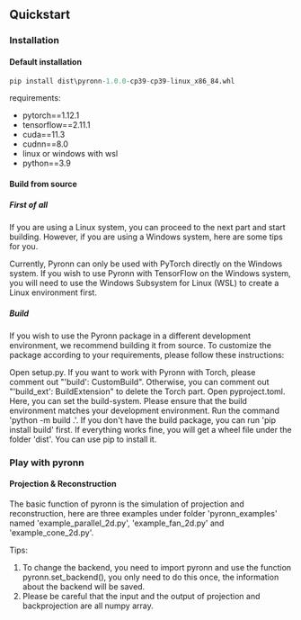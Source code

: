 ## Quickstart

### Installation
#### Default installation
```python
pip install dist\pyronn-1.0.0-cp39-cp39-linux_x86_84.whl
```
requirements:
- pytorch==1.12.1 
- tensorflow==2.11.1 
- cuda==11.3 
- cudnn==8.0 
- linux or windows with wsl
- python==3.9

#### Build from source
##### First of all
If you are using a Linux system, you can proceed to the next part and start building. However, if you are using a Windows system, here are some tips for you.

Currently, Pyronn can only be used with PyTorch directly on the Windows system. If you wish to use Pyronn with TensorFlow on the Windows system, you will need to use the Windows Subsystem for Linux (WSL) to create a Linux environment first.
##### Build
If you wish to use the Pyronn package in a different development environment, we recommend building it from source. To customize the package according to your requirements, please follow these instructions:

Open setup.py. If you want to work with Pyronn with Torch, please comment out "'build': CustomBuild". Otherwise, you can comment out "'build_ext': BuildExtension" to delete the Torch part.
Open pyproject.toml. Here, you can set the build-system. Please ensure that the build environment matches your development environment.
Run the command 'python -m build .'. If you don't have the build package, you can run 'pip install build' first.
If everything works fine, you will get a wheel file under the folder 'dist'. You can use pip to install it.

### Play with pyronn
#### Projection & Reconstruction
The basic function of pyronn is the simulation of projection and reconstruction, here are three examples under folder 'pyronn_examples' named 'example_parallel_2d.py', 'example_fan_2d.py' and 'example_cone_2d.py'.

Tips:
1. To change the backend, you need to import pyronn and use the function pyronn.set_backend(), you only need to do this once, the information about the backend will be saved.
2. Please be careful that the input and the output of projection and backprojection are all numpy array.

[//]: # (This section will show you the basic steps of using pyronn layers for projection based on an easy example. The source code of the example is in "pyronn_examles/example_parallel_2d.py", you can find other examples in folder "pyronn_examples".)

[//]: # ()
[//]: # (First of all, we need a sinogram and the geometry of it.)

[//]: # (```python)

[//]: # (from pyronn.ct_reconstruction.geometry.geometry import Geometry)

[//]: # (from pyronn.ct_reconstruction.helpers.trajectories.circular_trajectory import circular_trajectory_2d)

[//]: # ()
[//]: # (volume_size = 256)

[//]: # (volume_shape = [volume_size, volume_size])

[//]: # (volume_spacing = [1, 1])

[//]: # ()
[//]: # (# Detector Parameters:)

[//]: # (detector_shape = [800])

[//]: # (detector_spacing = [1])

[//]: # ()
[//]: # (# Trajectory Parameters:)

[//]: # (number_of_projections = 360)

[//]: # (angular_range = 2 * np.pi)

[//]: # ()
[//]: # (# create Geometry class)

[//]: # (geometry = Geometry&#40;&#41;)

[//]: # (geometry.init_from_parameters&#40;volume_shape=volume_shape,volume_spacing=volume_spacing,)

[//]: # (                            detector_shape=detector_shape,detector_spacing=detector_spacing,)

[//]: # (                            number_of_projections=number_of_projections,angular_range=angular_range,)

[//]: # (                            trajectory=circular_trajectory_2d&#41;)

[//]: # (```)

[//]: # (You must create a instance of `Geometry` to let the pyronn get this geometry information. [Click]&#40;#Geometry&#41; to know more information about `Geometry`.)

[//]: # ()
[//]: # (If you don't have a scanner, you can also use pyronn to do the simulation.)

[//]: # ()
[//]: # (```python)

[//]: # (from pyronn.ct_reconstruction.helpers.phantoms import shepp_logan)

[//]: # (from pyronn.ct_reconstruction.layers.torch.projection_2d import ParallelProjection2D)

[//]: # ()
[//]: # (phantom = shepp_logan.shepp_logan_enhanced&#40;volume_shape&#41;)

[//]: # (# Add required batch dimension)

[//]: # (phantom = torch.tensor&#40;np.expand_dims&#40;phantom, axis=0&#41;.copy&#40;&#41;, dtype=torch.float32&#41;.cuda&#40;&#41;)

[//]: # ()
[//]: # (# ------------------ Call Layers ------------------)

[//]: # (sinogram = ParallelProjection2D&#40;&#41;.forward&#40;phantom, **geometry&#41;)

[//]: # (```)

[//]: # (You must make sure that the geometry for projection and reconstruction is absolutely the same.)

[//]: # (`ParalleProjection2d&#40;&#41;.forward&#40;phantom, **geometry&#41;` will perform as a scanner.)

[//]: # ()
[//]: # (To implement a FBP algorithm, we need to filter the sinogram first.)

[//]: # (```python)

[//]: # (import torch)

[//]: # (from pyronn.ct_reconstruction.helpers.filters import filters)

[//]: # ()
[//]: # (reco_filter = torch.tensor&#40;filters.shepp_logan_2D&#40;geometry.detector_shape, geometry.detector_spacing, geometry.number_of_projections&#41;&#41;.cuda&#40;&#41;)

[//]: # (x = torch.fft.fft&#40;sinogram,dim=-1,norm="ortho"&#41;)

[//]: # ()
[//]: # (x = torch.multiply&#40;x,reco_filter&#41;)

[//]: # (x = torch.fft.ifft&#40;x,dim=-1,norm="ortho"&#41;.real)

[//]: # (```)

[//]: # (Please be aware of the shape of your filter. In module `filters` you can find more filters we provide)

[//]: # ()
[//]: # (After this, with only one line, you can get the reconstruction result.)

[//]: # ()
[//]: # (```python)

[//]: # (from pyronn.ct_reconstruction.layers.torch.backprojection_2d import ParallelBackProjection2D)

[//]: # ()
[//]: # (reco = ParallelBackProjection2D&#40;&#41;.forward&#40;x.contiguous&#40;&#41;, **geometry&#41;)

[//]: # ()
[//]: # (reco = reco.cpu&#40;&#41;.numpy&#40;&#41;)

[//]: # (```)

[//]: # (Please be aware that in pyronn, projection and reconstruction are separated into two different class.)

[//]: # (And don't forget to detach it from gpu.)

[//]: # ()
[//]: # (## Geometry)

[//]: # (The `Geometry` class can be initial from parameters, json files or EZRT files. The type of geometry&#40;parallel beam, fan beam and cone beam&#41; )

[//]: # (is depended on the trajectory you provide. )

[//]: # (The properties are saved in a dictionary named parameter_dict. Here's the properties of `Geometry`.)

[//]: # ()
[//]: # (| Keys                      | Description                                                                                           |)

[//]: # (|---------------------------|-------------------------------------------------------------------------------------------------------|)

[//]: # (| volume_shape              | [volume_Z, volume_X, Volume_Y]                                                                        |)

[//]: # (| volume_spacing            | spacing for each axis                                                                                 |)

[//]: # (| volume_origin             | coordinate of the volume origin                                                                       |)

[//]: # (| detector_shape            | [detector_height, detector_width                                                                      |)

[//]: # (| detector_spacing          | spacing for detector                                                                                  |)

[//]: # (| detector_origin           | coordinate of the detector center                                                                     |)

[//]: # (| number_of_projections     | projection amount                                                                                     |)

[//]: # (| angular_range             | can be a 2-elements list or a float value. If only one value is provide, the range will be [0, value] |)

[//]: # (| sinogram_shape            | shape of the sinogram, will be calculate automatically                                                |)

[//]: # (| source_detector_distance  | distance between source and detector, not pixel distance                                              |)

[//]: # (| source_isocenter_distance | distance between source and iso-center, not pixel distance                                            |)

[//]: # (| trajectory                | the result of the trajectory  calculation function                                                    |)

[//]: # (| projection_multiplier     | will be calculated automatically                                                                      |)

[//]: # (| step_size                 | sample step size, default value is 0.2                                                                |)

[//]: # ()
[//]: # (The functions provide by  `Geometry`:)

[//]: # ()
[//]: # (| functions           | Description                                        |)

[//]: # (|---------------------|----------------------------------------------------|)

[//]: # (| fan_angle           | get the trajectory angle values                    |)

[//]: # (| cone_angle          | get the trajectory angle values                    |)

[//]: # (| set_detector_shift  | shift the origin if necessary                      |)

[//]: # (| set_volume_slice    | &#40;this one is not working right now&#41;                |)

[//]: # (| set_angle_range     | modify the project angle                           |)

[//]: # (| swap_axis           | set the direction of the rotation of the system    |)

[//]: # (| slice_the_geometry  | divide the geometry into several smaller geometry  |)



